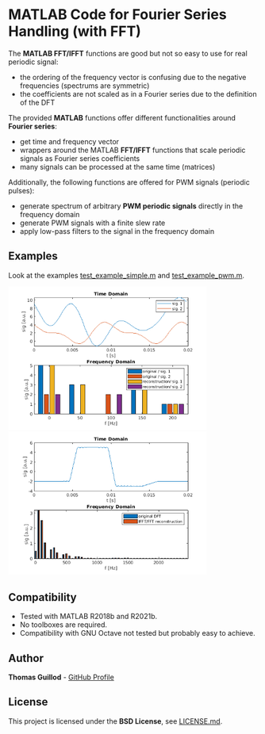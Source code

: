 # MATLAB Code for Fourier Series Handling (with FFT)

The **MATLAB FFT/IFFT** functions are good but not so easy to use for real periodic signal:
* the ordering of the frequency vector is confusing due to the negative frequencies (spectrums are symmetric)
* the coefficients are not scaled as in a Fourier series due to the definition of the DFT

The provided **MATLAB** functions offer different functionalities around **Fourier series**:
* get time and frequency vector
* wrappers around the MATLAB **FFT/IFFT** functions that scale periodic signals as Fourier series coefficients
* many signals can be processed at the same time (matrices)

Additionally, the following functions are offered for PWM signals (periodic pulses):
* generate spectrum of arbitrary **PWM periodic signals** directly in the frequency domain
* generate PWM signals with a finite slew rate
* apply low-pass filters to the signal in the frequency domain

## Examples

Look at the examples [test_example_simple.m](test_example_simple.m) and [test_example_pwm.m](test_example_pwm.m).

<p float="middle">
    <img src="readme_img/example_simple.png" width="400">
    <img src="readme_img/example_pwm.png" width="400">
</p>

## Compatibility

* Tested with MATLAB R2018b and R2021b.
* No toolboxes are required.
* Compatibility with GNU Octave not tested but probably easy to achieve.

## Author

**Thomas Guillod** - [GitHub Profile](https://github.com/otvam)

## License

This project is licensed under the **BSD License**, see [LICENSE.md](LICENSE.md).
